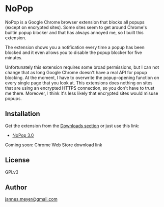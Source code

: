# NoPop

NoPop is a Google Chrome browser extension that blocks all popups (except on encrypted sites). Some sites seem to get around Chrome's builtin popup blocker and that has always annoyed me, so I built this extension.

The extension shows you a notification every time a popup has been blocked and it even allows you to disable the popup blocker for five minutes.

Unfortunately this extension requires some broad permissions, but I can not change that as long Google Chrome doesn't have a real API for popup blocking. At the moment, I have to overwrite the popup-opening function on every single page that you look at. This extensions does nothing on sites that are using an encrypted HTTPS connection, so you don't have to trust me there. Moreover, I think it's less likely that encrypted sites would misuse popups.

## Installation

Get the extension from the [Downloads section](https://github.com/JannesMeyer/NoPop/downloads) or just use this link:

 - [NoPop 3.0](https://github.com/downloads/JannesMeyer/NoPop/NoPop%203.0.crx)

Coming soon: Chrome Web Store download link

## License

GPLv3

## Author

jannes.meyer@gmail.com
